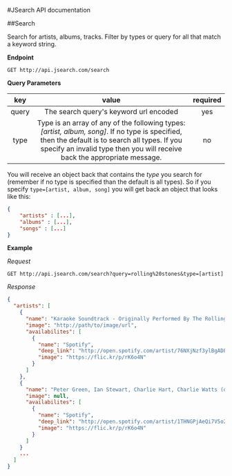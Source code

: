 #JSearch API documentation

##Search

Search for artists, albums, tracks. Filter by types or query for all that match a keyword string.

**Endpoint**

```GET http://api.jsearch.com/search```

**Query Parameters**

| key     | value   | required   |
|:-------:|:-------:|:----------:|
| query | The search query's keyword url encoded | yes|
| type  | Type is an array of any of the following types: *[artist, album, song]*. If no type is specified, then the default is to search all types. If you specify an invalid type then you will receive back the appropriate message. | no |

You will receive an object back that contains the *type* you search for (remember if no type is specified than the default is all types). So if you specify ```type=[artist, album, song]``` you will get back an object that looks like this:

```json
{
	"artists" : [...],
	"albums" : [...],
	"songs" : [...]
}
```




**Example**

*Request*

```GET http://api.jsearch.com/search?query=rolling%20stones&type=[artist]```

*Response*

```json
{
  "artists": [
    {
      "name": "Karaoke Soundtrack - Originally Performed By The Rolling Stones",
      "image": "http://path/to/image/url",
      "availabilites": [
        {
          "name": "Spotify",
          "deep_link": "http://open.spotify.com/artist/76NXjNzf3ylBgADP53uelZ",
          "image": "https://flic.kr/p/rK6o4N"
        }
      ]
    },
    {
      "name": "Peter Green, Ian Stewart, Charlie Hart, Charlie Watts (of The Rolling Stones), Brian Knight",
      "image": null,
      "availabilites": [
        {
          "name": "Spotify",
          "deep_link": "http://open.spotify.com/artist/1THNGPjAeQi7V5o2kOSoG2",
          "image": "https://flic.kr/p/rK6o4N"
        }
      ]
    }
    ...
  ]
}


```
